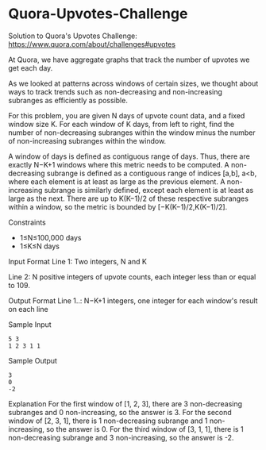 # Quora-Upvotes-Challenge
Solution to Quora's Upvotes Challenge: https://www.quora.com/about/challenges#upvotes

At Quora, we have aggregate graphs that track the number of upvotes we get each day.

As we looked at patterns across windows of certain sizes, we thought about ways to track trends such as non-decreasing and non-increasing subranges as efficiently as possible.

For this problem, you are given N days of upvote count data, and a fixed window size K. For each window of K days, from left to right, find the number of non-decreasing subranges within the window minus the number of non-increasing subranges within the window.

A window of days is defined as contiguous range of days. Thus, there are exactly N−K+1 windows where this metric needs to be computed. A non-decreasing subrange is defined as a contiguous range of indices [a,b], a<b, where each element is at least as large as the previous element. A non-increasing subrange is similarly defined, except each element is at least as large as the next. There are up to K(K−1)/2 of these respective subranges within a window, so the metric is bounded by [−K(K−1)/2,K(K−1)/2].

Constraints
- 1≤N≤100,000 days
- 1≤K≤N days

Input Format
Line 1: Two integers, N and K

Line 2: N positive integers of upvote counts, each integer less than or equal to 109.

Output Format
Line 1..: N−K+1 integers, one integer for each window's result on each line

Sample Input
```
5 3
1 2 3 1 1
```


Sample Output
```
3
0
-2
```


Explanation
For the first window of [1, 2, 3], there are 3 non-decreasing subranges and 0
non-increasing, so the answer is 3. For the second window of [2, 3, 1], there is 1 non-decreasing subrange and 1 non-increasing, so the answer is 0. For the third window of [3, 1, 1], there is 1 non-decreasing subrange and 3 non-increasing, so the answer is -2.
